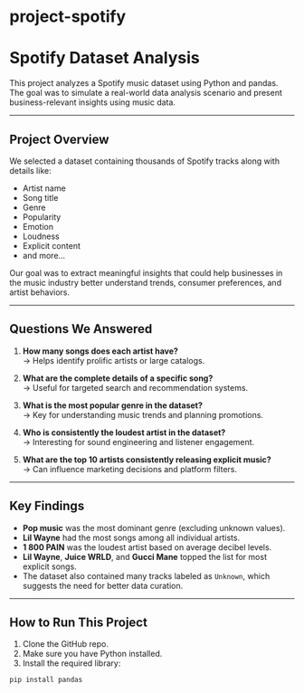 # project-spotify
#  Spotify Dataset Analysis

This project analyzes a Spotify music dataset using Python and pandas. The goal was to simulate a real-world data analysis scenario and present business-relevant insights using music data.

---

##  Project Overview

We selected a dataset containing thousands of Spotify tracks along with details like:

- Artist name
- Song title
- Genre
- Popularity
- Emotion
- Loudness
- Explicit content
- and more...

Our goal was to extract meaningful insights that could help businesses in the music industry better understand trends, consumer preferences, and artist behaviors.

---

## Questions We Answered

1. **How many songs does each artist have?**  
   → Helps identify prolific artists or large catalogs.

2. **What are the complete details of a specific song?**  
   → Useful for targeted search and recommendation systems.

3. **What is the most popular genre in the dataset?**  
   → Key for understanding music trends and planning promotions.

4. **Who is consistently the loudest artist in the dataset?**  
   → Interesting for sound engineering and listener engagement.

5. **What are the top 10 artists consistently releasing explicit music?**  
   → Can influence marketing decisions and platform filters.

---

##  Key Findings

- **Pop music** was the most dominant genre (excluding unknown values).
- **Lil Wayne** had the most songs among all individual artists.
- **1 800 PAIN** was the loudest artist based on average decibel levels.
- **Lil Wayne**, **Juice WRLD**, and **Gucci Mane** topped the list for most explicit songs.
- The dataset also contained many tracks labeled as `Unknown`, which suggests the need for better data curation.

---

##  How to Run This Project

1. Clone the GitHub repo.
2. Make sure you have Python installed.
3. Install the required library:

```bash
pip install pandas
